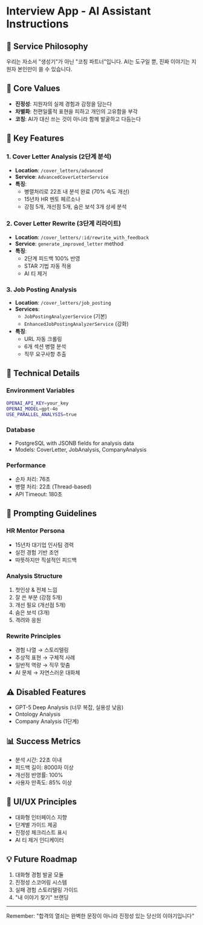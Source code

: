 # Interview App - AI Assistant Instructions

## 🎯 Service Philosophy
우리는 자소서 "생성기"가 아닌 "코칭 파트너"입니다.
AI는 도구일 뿐, 진짜 이야기는 지원자 본인만이 쓸 수 있습니다.

## 📌 Core Values
- **진정성**: 지원자의 실제 경험과 감정을 담는다
- **차별화**: 천편일률적 표현을 피하고 개인의 고유함을 부각
- **코칭**: AI가 대신 쓰는 것이 아니라 함께 발굴하고 다듬는다

## 🚀 Key Features

### 1. Cover Letter Analysis (2단계 분석)
- **Location**: `/cover_letters/advanced`
- **Service**: `AdvancedCoverLetterService`
- **특징**: 
  - 병렬처리로 22초 내 분석 완료 (70% 속도 개선)
  - 15년차 HR 멘토 페르소나
  - 강점 5개, 개선점 5개, 숨은 보석 3개 상세 분석

### 2. Cover Letter Rewrite (3단계 리라이트)
- **Location**: `/cover_letters/:id/rewrite_with_feedback`
- **Service**: `generate_improved_letter` method
- **특징**:
  - 2단계 피드백 100% 반영
  - STAR 기법 자동 적용
  - AI 티 제거

### 3. Job Posting Analysis
- **Location**: `/cover_letters/job_posting`
- **Services**: 
  - `JobPostingAnalyzerService` (기본)
  - `EnhancedJobPostingAnalyzerService` (강화)
- **특징**:
  - URL 자동 크롤링
  - 6개 섹션 병렬 분석
  - 직무 요구사항 추출

## 🔧 Technical Details

### Environment Variables
```bash
OPENAI_API_KEY=your_key
OPENAI_MODEL=gpt-4o
USE_PARALLEL_ANALYSIS=true
```

### Database
- PostgreSQL with JSONB fields for analysis data
- Models: CoverLetter, JobAnalysis, CompanyAnalysis

### Performance
- 순차 처리: 76초
- 병렬 처리: 22초 (Thread-based)
- API Timeout: 180초

## 📝 Prompting Guidelines

### HR Mentor Persona
- 15년차 대기업 인사팀 경력
- 실전 경험 기반 조언
- 따뜻하지만 직설적인 피드백

### Analysis Structure
1. 첫인상 & 전체 느낌
2. 잘 쓴 부분 (강점 5개)
3. 개선 필요 (개선점 5개)
4. 숨은 보석 (3개)
5. 격려와 응원

### Rewrite Principles
- 경험 나열 → 스토리텔링
- 추상적 표현 → 구체적 사례
- 일반적 역량 → 직무 맞춤
- AI 문체 → 자연스러운 대화체

## ⚠️ Disabled Features
- GPT-5 Deep Analysis (너무 복잡, 실용성 낮음)
- Ontology Analysis
- Company Analysis (1단계)

## 📊 Success Metrics
- 분석 시간: 22초 이내
- 피드백 길이: 8000자 이상
- 개선점 반영률: 100%
- 사용자 만족도: 85% 이상

## 🎨 UI/UX Principles
- 대화형 인터페이스 지향
- 단계별 가이드 제공
- 진정성 체크리스트 표시
- AI 티 제거 인디케이터

## 💡 Future Roadmap
1. 대화형 경험 발굴 모듈
2. 진정성 스코어링 시스템
3. 실패 경험 스토리텔링 가이드
4. "내 이야기 찾기" 브랜딩

---
Remember: "합격의 열쇠는 완벽한 문장이 아니라 진정성 있는 당신의 이야기입니다"